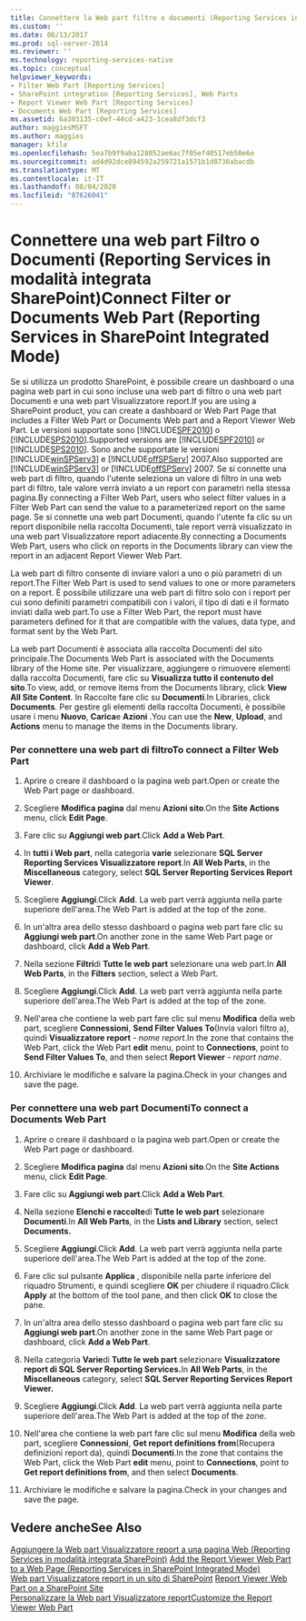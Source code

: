 ```yaml
---
title: Connettere la Web part filtro o documenti (Reporting Services in modalità integrata SharePoint) | Microsoft Docs
ms.custom: ''
ms.date: 06/13/2017
ms.prod: sql-server-2014
ms.reviewer: ''
ms.technology: reporting-services-native
ms.topic: conceptual
helpviewer_keywords:
- Filter Web Part [Reporting Services]
- SharePoint integration [Reporting Services], Web Parts
- Report Viewer Web Part [Reporting Services]
- Documents Web Part [Reporting Services]
ms.assetid: 6a303135-c0ef-44cd-a423-1cea8df3dcf3
author: maggiesMSFT
ms.author: maggies
manager: kfile
ms.openlocfilehash: 5ea7b9f9aba128052ae6ac7f05ef40517eb50e6e
ms.sourcegitcommit: ad4d92dce894592a259721a1571b1d8736abacdb
ms.translationtype: MT
ms.contentlocale: it-IT
ms.lasthandoff: 08/04/2020
ms.locfileid: "87626041"
---
```

# <a name="connect-filter-or-documents-web-part-reporting-services-in-sharepoint-integrated-mode"></a><span data-ttu-id="f4d41-102">Connettere una web part Filtro o Documenti (Reporting Services in modalità integrata SharePoint)</span><span class="sxs-lookup"><span data-stu-id="f4d41-102">Connect Filter or Documents Web Part (Reporting Services in SharePoint Integrated Mode)</span></span>
  <span data-ttu-id="f4d41-103">Se si utilizza un prodotto SharePoint, è possibile creare un dashboard o una pagina web part in cui sono incluse una web part di filtro o una web part Documenti e una web part Visualizzatore report.</span><span class="sxs-lookup"><span data-stu-id="f4d41-103">If you are using a SharePoint product, you can create a dashboard or Web Part Page that includes a Filter Web Part or Documents Web part and a Report Viewer Web Part.</span></span> <span data-ttu-id="f4d41-104">Le versioni supportate sono [!INCLUDE[SPF2010](../includes/spf2010-md.md)] o [!INCLUDE[SPS2010](../includes/sps2010-md.md)].</span><span class="sxs-lookup"><span data-stu-id="f4d41-104">Supported versions are [!INCLUDE[SPF2010](../includes/spf2010-md.md)] or [!INCLUDE[SPS2010](../includes/sps2010-md.md)].</span></span> <span data-ttu-id="f4d41-105">Sono anche supportate le versioni [!INCLUDE[winSPServ3](../includes/winspserv3-md.md)] e [!INCLUDE[offSPServ](../includes/offspserv-md.md)] 2007.</span><span class="sxs-lookup"><span data-stu-id="f4d41-105">Also supported are [!INCLUDE[winSPServ3](../includes/winspserv3-md.md)] or [!INCLUDE[offSPServ](../includes/offspserv-md.md)] 2007.</span></span> <span data-ttu-id="f4d41-106">Se si connette una web part di filtro, quando l'utente seleziona un valore di filtro in una web part di filtro, tale valore verrà inviato a un report con parametri nella stessa pagina.</span><span class="sxs-lookup"><span data-stu-id="f4d41-106">By connecting a Filter Web Part, users who select filter values in a Filter Web Part can send the value to a parameterized report on the same page.</span></span> <span data-ttu-id="f4d41-107">Se si connette una web part Documenti, quando l'utente fa clic su un report disponibile nella raccolta Documenti, tale report verrà visualizzato in una web part Visualizzatore report adiacente.</span><span class="sxs-lookup"><span data-stu-id="f4d41-107">By connecting a Documents Web Part, users who click on reports in the Documents library can view the report in an adjacent Report Viewer Web Part.</span></span>  
  
 <span data-ttu-id="f4d41-108">La web part di filtro consente di inviare valori a uno o più parametri di un report.</span><span class="sxs-lookup"><span data-stu-id="f4d41-108">The Filter Web Part is used to send values to one or more parameters on a report.</span></span> <span data-ttu-id="f4d41-109">È possibile utilizzare una web part di filtro solo con i report per cui sono definiti parametri compatibili con i valori, il tipo di dati e il formato inviati dalla web part.</span><span class="sxs-lookup"><span data-stu-id="f4d41-109">To use a Filter Web Part, the report must have parameters defined for it that are compatible with the values, data type, and format sent by the Web Part.</span></span>  
  
 <span data-ttu-id="f4d41-110">La web part Documenti è associata alla raccolta Documenti del sito principale.</span><span class="sxs-lookup"><span data-stu-id="f4d41-110">The Documents Web Part is associated with the Documents library of the Home site.</span></span> <span data-ttu-id="f4d41-111">Per visualizzare, aggiungere o rimuovere elementi dalla raccolta Documenti, fare clic su **Visualizza tutto il contenuto del sito**.</span><span class="sxs-lookup"><span data-stu-id="f4d41-111">To view, add, or remove items from the Documents library, click **View All Site Content**.</span></span> <span data-ttu-id="f4d41-112">In Raccolte fare clic su **Documenti**.</span><span class="sxs-lookup"><span data-stu-id="f4d41-112">In Libraries, click **Documents**.</span></span> <span data-ttu-id="f4d41-113">Per gestire gli elementi della raccolta Documenti, è possibile usare i menu **Nuovo**, **Carica**e **Azioni** .</span><span class="sxs-lookup"><span data-stu-id="f4d41-113">You can use the **New**, **Upload**, and **Actions** menu to manage the items in the Documents library.</span></span>  
  
### <a name="to-connect-a-filter-web-part"></a><span data-ttu-id="f4d41-114">Per connettere una web part di filtro</span><span class="sxs-lookup"><span data-stu-id="f4d41-114">To connect a Filter Web Part</span></span>  
  
1.  <span data-ttu-id="f4d41-115">Aprire o creare il dashboard o la pagina web part.</span><span class="sxs-lookup"><span data-stu-id="f4d41-115">Open or create the Web Part page or dashboard.</span></span>  
  
2.  <span data-ttu-id="f4d41-116">Scegliere **Modifica pagina** dal menu **Azioni sito**.</span><span class="sxs-lookup"><span data-stu-id="f4d41-116">On the **Site Actions** menu, click **Edit Page**.</span></span>  
  
3.  <span data-ttu-id="f4d41-117">Fare clic su **Aggiungi web part**.</span><span class="sxs-lookup"><span data-stu-id="f4d41-117">Click **Add a Web Part**.</span></span>  
  
4.  <span data-ttu-id="f4d41-118">In **tutti i Web part**, nella categoria **varie** selezionare **SQL Server Reporting Services Visualizzatore report**.</span><span class="sxs-lookup"><span data-stu-id="f4d41-118">In **All Web Parts**, in the **Miscellaneous** category, select **SQL Server Reporting Services Report Viewer**.</span></span>  
  
5.  <span data-ttu-id="f4d41-119">Scegliere **Aggiungi**.</span><span class="sxs-lookup"><span data-stu-id="f4d41-119">Click **Add**.</span></span> <span data-ttu-id="f4d41-120">La web part verrà aggiunta nella parte superiore dell'area.</span><span class="sxs-lookup"><span data-stu-id="f4d41-120">The Web Part is added at the top of the zone.</span></span>  
  
6.  <span data-ttu-id="f4d41-121">In un'altra area dello stesso dashboard o pagina web part fare clic su **Aggiungi web part**.</span><span class="sxs-lookup"><span data-stu-id="f4d41-121">On another zone in the same Web Part page or dashboard, click **Add a Web Part**.</span></span>  
  
7.  <span data-ttu-id="f4d41-122">Nella sezione **Filtri**di **Tutte le web part** selezionare una web part.</span><span class="sxs-lookup"><span data-stu-id="f4d41-122">In **All Web Parts**, in the **Filters** section, select a Web Part.</span></span>  
  
8.  <span data-ttu-id="f4d41-123">Scegliere **Aggiungi**.</span><span class="sxs-lookup"><span data-stu-id="f4d41-123">Click **Add**.</span></span> <span data-ttu-id="f4d41-124">La web part verrà aggiunta nella parte superiore dell'area.</span><span class="sxs-lookup"><span data-stu-id="f4d41-124">The Web Part is added at the top of the zone.</span></span>  
  
9. <span data-ttu-id="f4d41-125">Nell'area che contiene la web part fare clic sul menu **Modifica** della web part, scegliere **Connessioni**, **Send Filter Values To**(Invia valori filtro a), quindi **Visualizzatore report** - *nome report*.</span><span class="sxs-lookup"><span data-stu-id="f4d41-125">In the zone that contains the Web Part, click the Web Part **edit** menu, point to **Connections**, point to **Send Filter Values To**, and then select **Report Viewer** - *report name*.</span></span>  
  
10. <span data-ttu-id="f4d41-126">Archiviare le modifiche e salvare la pagina.</span><span class="sxs-lookup"><span data-stu-id="f4d41-126">Check in your changes and save the page.</span></span>  
  
### <a name="to-connect-a-documents-web-part"></a><span data-ttu-id="f4d41-127">Per connettere una web part Documenti</span><span class="sxs-lookup"><span data-stu-id="f4d41-127">To connect a Documents Web Part</span></span>  
  
1.  <span data-ttu-id="f4d41-128">Aprire o creare il dashboard o la pagina web part.</span><span class="sxs-lookup"><span data-stu-id="f4d41-128">Open or create the Web Part page or dashboard.</span></span>  
  
2.  <span data-ttu-id="f4d41-129">Scegliere **Modifica pagina** dal menu **Azioni sito**.</span><span class="sxs-lookup"><span data-stu-id="f4d41-129">On the **Site Actions** menu, click **Edit Page**.</span></span>  
  
3.  <span data-ttu-id="f4d41-130">Fare clic su **Aggiungi web part**.</span><span class="sxs-lookup"><span data-stu-id="f4d41-130">Click **Add a Web Part**.</span></span>  
  
4.  <span data-ttu-id="f4d41-131">Nella sezione **Elenchi e raccolte**di **Tutte le web part** selezionare **Documenti**.</span><span class="sxs-lookup"><span data-stu-id="f4d41-131">In **All Web Parts**, in the **Lists and Library** section, select **Documents.**</span></span>  
  
5.  <span data-ttu-id="f4d41-132">Scegliere **Aggiungi**.</span><span class="sxs-lookup"><span data-stu-id="f4d41-132">Click **Add**.</span></span> <span data-ttu-id="f4d41-133">La web part verrà aggiunta nella parte superiore dell'area.</span><span class="sxs-lookup"><span data-stu-id="f4d41-133">The Web Part is added at the top of the zone.</span></span>  
  
6.  <span data-ttu-id="f4d41-134">Fare clic sul pulsante **Applica** , disponibile nella parte inferiore del riquadro Strumenti, e quindi scegliere **OK** per chiudere il riquadro.</span><span class="sxs-lookup"><span data-stu-id="f4d41-134">Click **Apply** at the bottom of the tool pane, and then click **OK** to close the pane.</span></span>  
  
7.  <span data-ttu-id="f4d41-135">In un'altra area dello stesso dashboard o pagina web part fare clic su **Aggiungi web part**.</span><span class="sxs-lookup"><span data-stu-id="f4d41-135">On another zone in the same Web Part page or dashboard, click **Add a Web Part**.</span></span>  
  
8.  <span data-ttu-id="f4d41-136">Nella categoria **Varie**di **Tutte le web part** selezionare **Visualizzatore report di SQL Server Reporting Services.**</span><span class="sxs-lookup"><span data-stu-id="f4d41-136">In **All Web Parts**, in the **Miscellaneous** category, select **SQL Server Reporting Services Report Viewer.**</span></span>  
  
9. <span data-ttu-id="f4d41-137">Scegliere **Aggiungi**.</span><span class="sxs-lookup"><span data-stu-id="f4d41-137">Click **Add**.</span></span> <span data-ttu-id="f4d41-138">La web part verrà aggiunta nella parte superiore dell'area.</span><span class="sxs-lookup"><span data-stu-id="f4d41-138">The Web Part is added at the top of the zone.</span></span>  
  
10. <span data-ttu-id="f4d41-139">Nell'area che contiene la web part fare clic sul menu **Modifica** della web part, scegliere **Connessioni**, **Get report definitions from**(Recupera definizioni report da), quindi **Documenti**.</span><span class="sxs-lookup"><span data-stu-id="f4d41-139">In the zone that contains the Web Part, click the Web Part **edit** menu, point to **Connections**, point to **Get report definitions from**, and then select **Documents**.</span></span>  
  
11. <span data-ttu-id="f4d41-140">Archiviare le modifiche e salvare la pagina.</span><span class="sxs-lookup"><span data-stu-id="f4d41-140">Check in your changes and save the page.</span></span>  
  
## <a name="see-also"></a><span data-ttu-id="f4d41-141">Vedere anche</span><span class="sxs-lookup"><span data-stu-id="f4d41-141">See Also</span></span>  
 <span data-ttu-id="f4d41-142">[Aggiungere la Web part Visualizzatore report a una pagina Web &#40;Reporting Services in modalità integrata SharePoint&#41;](report-server-sharepoint/add-reporting-services-content-types-to-a-sharepoint-library.md) </span><span class="sxs-lookup"><span data-stu-id="f4d41-142">[Add the Report Viewer Web Part to a Web Page &#40;Reporting Services in SharePoint Integrated Mode&#41;](report-server-sharepoint/add-reporting-services-content-types-to-a-sharepoint-library.md) </span></span>  
 <span data-ttu-id="f4d41-143">[Web part Visualizzatore report in un sito di SharePoint](../../2014/reporting-services/report-viewer-web-part-on-a-sharepoint-site.md) </span><span class="sxs-lookup"><span data-stu-id="f4d41-143">[Report Viewer Web Part on a SharePoint Site](../../2014/reporting-services/report-viewer-web-part-on-a-sharepoint-site.md) </span></span>  
 [<span data-ttu-id="f4d41-144">Personalizzare la Web part Visualizzatore report</span><span class="sxs-lookup"><span data-stu-id="f4d41-144">Customize the Report Viewer Web Part</span></span>](../../2014/reporting-services/customize-the-report-viewer-web-part.md)  
  
  

